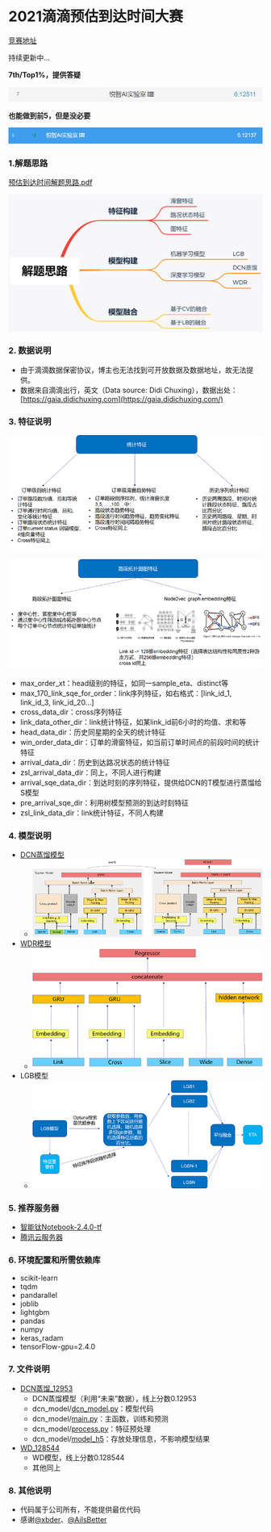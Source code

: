 # 2021滴滴预估到达时间大赛

[竞赛地址](https://www.biendata.xyz/competition/didi-eta/)

持续更新中...



**7th/Top1%，提供答疑**

![1628602069041](assets/1628602069041.png)

**也能做到前5，但是没必要**

![1628602545539](assets/1628602545539.png)



### 1.解题思路

[预估到达时间解题思路.pdf](https://github.com/ben1234560/AiLearning-Theory-Applying/blob/master/%E6%9C%BA%E5%99%A8%E5%AD%A6%E4%B9%A0%E7%AB%9E%E8%B5%9B%E5%AE%9E%E6%88%98_%E4%BC%98%E8%83%9C%E8%A7%A3%E5%86%B3%E6%96%B9%E6%A1%88/%E6%BB%B4%E6%BB%B4%E2%80%94%E2%80%94%E9%A2%84%E4%BC%B0%E5%88%B0%E8%BE%BE%E6%97%B6%E9%97%B4/%E9%A2%84%E4%BC%B0%E5%88%B0%E8%BE%BE%E6%97%B6%E9%97%B4%E8%A7%A3%E9%A2%98%E6%80%9D%E8%B7%AF.pdf)

<img src="assets/1628668115968.png" width="700" align="middle" />



### 2. 数据说明

- 由于滴滴数据保密协议，博主也无法找到可开放数据及数据地址，故无法提供。
- 数据来自滴滴出行，英文（Data source: Didi Chuxing），数据出处：[https://gaia.didichuxing.com](https://gaia.didichuxing.com/)

### 3. 特征说明

![1628670345575](assets/1628670345575.png)

![1628670144983](assets/1628670144983.png)

- max_order_xt：head级别的特征，如同一sample_eta、distinct等
- max_170_link_sqe_for_order：link序列特征，如右格式：[link_id_1, link_id_3, link_id_20...]
- cross_data_dir：cross序列特征
- link_data_other_dir：link统计特征，如某link_id前6小时的均值、求和等
- head_data_dir：历史同星期的全天的统计特征
- win_order_data_dir：订单的滑窗特征，如当前订单时间点的前段时间的统计特征
- arrival_data_dir：历史到达路况状态的统计特征
- zsl_arrival_data_dir：同上，不同人进行构建
- arrival_sqe_data_dir：到达时刻的序列特征，提供给DCN的T模型进行蒸馏给S模型
- pre_arrival_sqe_dir：利用树模型预测的到达时刻特征
- zsl_link_data_dir：link统计特征，不同人构建



### 4. 模型说明

- [DCN蒸馏模型](https://github.com/ben1234560/AiLearning-Theory-Applying/tree/master/%E6%9C%BA%E5%99%A8%E5%AD%A6%E4%B9%A0%E7%AB%9E%E8%B5%9B%E5%AE%9E%E6%88%98_%E4%BC%98%E8%83%9C%E8%A7%A3%E5%86%B3%E6%96%B9%E6%A1%88/%E6%BB%B4%E6%BB%B4%E2%80%94%E2%80%94%E9%A2%84%E4%BC%B0%E5%88%B0%E8%BE%BE%E6%97%B6%E9%97%B4/DCN_12953)
  - ![1628669063602](assets/1628669063602.png)
- [WDR模型](https://github.com/ben1234560/AiLearning-Theory-Applying/tree/master/%E6%9C%BA%E5%99%A8%E5%AD%A6%E4%B9%A0%E7%AB%9E%E8%B5%9B%E5%AE%9E%E6%88%98_%E4%BC%98%E8%83%9C%E8%A7%A3%E5%86%B3%E6%96%B9%E6%A1%88/%E6%BB%B4%E6%BB%B4%E2%80%94%E2%80%94%E9%A2%84%E4%BC%B0%E5%88%B0%E8%BE%BE%E6%97%B6%E9%97%B4/WD_128544)
  - ![1628669073291](assets/1628669073291.png)
- LGB模型
  - ![1628669152380](assets/1628669152380.png)



### 5. 推荐服务器

- [智能钛Notebook-2.4.0-tf](https://console.cloud.tencent.com/tione/notebook/instance)
- [腾讯云服务器](https://console.cloud.tencent.com/cvm/instance/index)



### 6. 环境配置和所需依赖库

- scikit-learn
- tqdm
- pandarallel
- joblib
- lightgbm
- pandas
- numpy
- keras_radam
- tensorFlow-gpu=2.4.0 

### 7. 文件说明

- [DCN蒸馏_12953](https://github.com/ben1234560/AiLearning-Theory-Applying/tree/master/%E6%9C%BA%E5%99%A8%E5%AD%A6%E4%B9%A0%E7%AB%9E%E8%B5%9B%E5%AE%9E%E6%88%98_%E4%BC%98%E8%83%9C%E8%A7%A3%E5%86%B3%E6%96%B9%E6%A1%88/%E6%BB%B4%E6%BB%B4%E2%80%94%E2%80%94%E9%A2%84%E4%BC%B0%E5%88%B0%E8%BE%BE%E6%97%B6%E9%97%B4/DCN_12953)
  - DCN蒸馏模型（利用“未来”数据），线上分数0.12953
  - dcn_model/[dcn_model.py](https://github.com/ben1234560/AiLearning-Theory-Applying/blob/master/%E6%9C%BA%E5%99%A8%E5%AD%A6%E4%B9%A0%E7%AB%9E%E8%B5%9B%E5%AE%9E%E6%88%98_%E4%BC%98%E8%83%9C%E8%A7%A3%E5%86%B3%E6%96%B9%E6%A1%88/%E6%BB%B4%E6%BB%B4%E2%80%94%E2%80%94%E9%A2%84%E4%BC%B0%E5%88%B0%E8%BE%BE%E6%97%B6%E9%97%B4/DCN_12953/dcn_model/dcn_model.py)：模型代码
  - dcn_model/[main.py](https://github.com/ben1234560/AiLearning-Theory-Applying/blob/master/%E6%9C%BA%E5%99%A8%E5%AD%A6%E4%B9%A0%E7%AB%9E%E8%B5%9B%E5%AE%9E%E6%88%98_%E4%BC%98%E8%83%9C%E8%A7%A3%E5%86%B3%E6%96%B9%E6%A1%88/%E6%BB%B4%E6%BB%B4%E2%80%94%E2%80%94%E9%A2%84%E4%BC%B0%E5%88%B0%E8%BE%BE%E6%97%B6%E9%97%B4/DCN_12953/dcn_model/main.py)：主函数，训练和预测
  - dcn_model/[process.py](https://github.com/ben1234560/AiLearning-Theory-Applying/blob/master/%E6%9C%BA%E5%99%A8%E5%AD%A6%E4%B9%A0%E7%AB%9E%E8%B5%9B%E5%AE%9E%E6%88%98_%E4%BC%98%E8%83%9C%E8%A7%A3%E5%86%B3%E6%96%B9%E6%A1%88/%E6%BB%B4%E6%BB%B4%E2%80%94%E2%80%94%E9%A2%84%E4%BC%B0%E5%88%B0%E8%BE%BE%E6%97%B6%E9%97%B4/DCN_12953/dcn_model/process.py)：特征预处理
  - dcn_model/[model_h5](https://github.com/ben1234560/AiLearning-Theory-Applying/tree/master/%E6%9C%BA%E5%99%A8%E5%AD%A6%E4%B9%A0%E7%AB%9E%E8%B5%9B%E5%AE%9E%E6%88%98_%E4%BC%98%E8%83%9C%E8%A7%A3%E5%86%B3%E6%96%B9%E6%A1%88/%E6%BB%B4%E6%BB%B4%E2%80%94%E2%80%94%E9%A2%84%E4%BC%B0%E5%88%B0%E8%BE%BE%E6%97%B6%E9%97%B4/DCN_12953/model_h5)：存放处理信息，不影响模型结果
- [WD_128544](https://github.com/ben1234560/AiLearning-Theory-Applying/tree/master/%E6%9C%BA%E5%99%A8%E5%AD%A6%E4%B9%A0%E7%AB%9E%E8%B5%9B%E5%AE%9E%E6%88%98_%E4%BC%98%E8%83%9C%E8%A7%A3%E5%86%B3%E6%96%B9%E6%A1%88/%E6%BB%B4%E6%BB%B4%E2%80%94%E2%80%94%E9%A2%84%E4%BC%B0%E5%88%B0%E8%BE%BE%E6%97%B6%E9%97%B4/WD_128544)
  - WD模型，线上分数0.128544
  - 其他同上

### 8. 其他说明

- 代码属于公司所有，不能提供最优代码
- 感谢[@xbder](https://github.com/xbder)、[@AiIsBetter](https://github.com/AiIsBetter)

